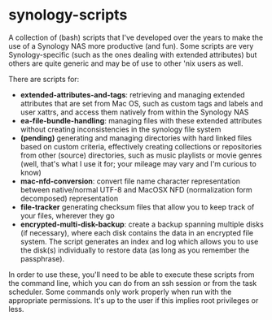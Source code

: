 # synology-scripts
A collection of (bash) scripts that I've developed over the years to make the use of a Synology NAS more productive (and fun). Some scripts are very Synology-specific (such as the ones dealing with extended attributes) but others are quite generic and may be of use to other 'nix users as well.

There are scripts for:
- **extended-attributes-and-tags**: retrieving and managing extended attributes that are set from Mac OS, such as custom tags and labels and user xattrs, and access them natively from within the Synology NAS
- **ea-file-bundle-handling**: managing files with these extended attributes without creating inconsistencies in the synology file system
- **(pending)** generating and managing directories with hard linked files based on custom criteria, effectively creating collections or repositories from other (source) directories, such as music playlists or movie genres (well, that's what I use it for; your mileage may vary and I'm curious to know)
- **mac-nfd-conversion**: convert file name character representation between native/normal UTF-8 and MacOSX NFD (normalization form decomposed) representation
- **file-tracker** generating checksum files that allow you to keep track of your files, wherever they go
- **encrypted-multi-disk-backup**: create a backup spanning multiple disks (if necessary), where each disk contains the data in an encrypted file system. The script generates an index and log which allows you to use the disk(s) individually to restore data (as long as you remember the passphrase).

In order to use these, you'll need to be able to execute these scripts from the command line, which you can do from an ssh session or from the task scheduler. Some commands only work properly when run with the appropriate permissions. It's up to the user if this implies root privileges or less.
